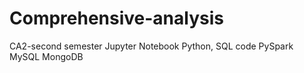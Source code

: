 # Comprehensive-analysis
CA2-second semester
Jupyter Notebook
Python, SQL code
PySpark
MySQL
MongoDB
